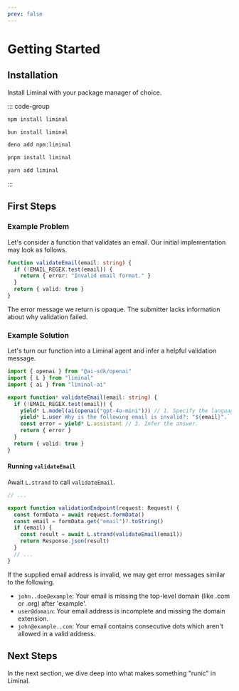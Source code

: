 ```yaml
---
prev: false
---
```


# Getting Started <Badge type="warning" text="beta" />

## Installation

Install Liminal with your package manager of choice.

::: code-group

```bash [npm]
npm install liminal
```

```bash [bun]
bun install liminal
```

```bash [deno]
deno add npm:liminal
```

```bash [pnpm]
pnpm install liminal
```

```bash [yarn]
yarn add liminal
```

:::

## First Steps

### Example Problem

Let's consider a function that validates an email. Our initial implementation
may look as follows.

```ts
function validateEmail(email: string) {
  if (!EMAIL_REGEX.test(email)) {
    return { error: "Invalid email format." }
  }
  return { valid: true }
}
```

The error message we return is opaque. The submitter lacks information about why
validation failed.

### Example Solution

Let's turn our function into a Liminal agent and infer a helpful validation
message.

```ts {7-9}
import { openai } from "@ai-sdk/openai"
import { L } from "liminal"
import { ai } from "liminal-ai"

export function* validateEmail(email: string) {
  if (!EMAIL_REGEX.test(email)) {
    yield* L.model(ai(openai("gpt-4o-mini"))) // 1. Specify the language model.
    yield* L.user`Why is the following email is invalid?: "${email}".` // 2. Ask a question.
    const error = yield* L.assistant // 3. Infer the answer.
    return { error }
  }
  return { valid: true }
}
```

#### Running `validateEmail`

Await `L.strand` to call `validateEmail`.

```ts {7}
// ...

export function validationEndpoint(request: Request) {
  const formData = await request.formData()
  const email = formData.get("email")?.toString()
  if (email) {
    const result = await L.strand(validateEmail(email))
    return Response.json(result)
  }
  // ...
}
```

If the supplied email address is invalid, we may get error messages similar to
the following.

- `john..doe@example`: Your email is missing the top-level domain (like .com or
  .org) after 'example'.
- `user@domain`: Your email address is incomplete and missing the domain
  extension.
- `john@example..com`: Your email contains consecutive dots which aren't allowed
  in a valid address.

## Next Steps

In the next section, we dive deep into what makes something "runic" in Liminal.
